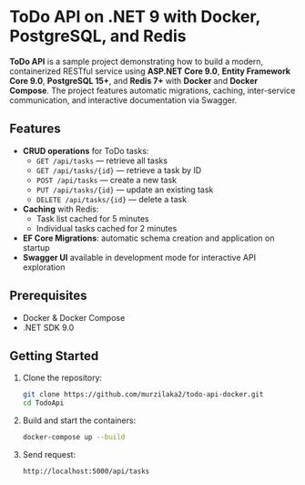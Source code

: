 # ToDo API on .NET 9 with Docker, PostgreSQL, and Redis

**ToDo API** is a sample project demonstrating how to build a modern, containerized RESTful service using **ASP.NET Core 9.0**, **Entity Framework Core 9.0**, **PostgreSQL 15+**, and **Redis 7+** with **Docker** and **Docker Compose**. The project features automatic migrations, caching, inter-service communication, and interactive documentation via Swagger.

## Features

- **CRUD operations** for ToDo tasks:
  - `GET /api/tasks` — retrieve all tasks
  - `GET /api/tasks/{id}` — retrieve a task by ID
  - `POST /api/tasks` — create a new task
  - `PUT /api/tasks/{id}` — update an existing task
  - `DELETE /api/tasks/{id}` — delete a task
- **Caching** with Redis:
  - Task list cached for 5 minutes
  - Individual tasks cached for 2 minutes
- **EF Core Migrations**: automatic schema creation and application on startup
- **Swagger UI** available in development mode for interactive API exploration

## Prerequisites

- Docker & Docker Compose
- .NET SDK 9.0

## Getting Started

1. Clone the repository:
   ```bash
   git clone https://github.com/murzilaka2/todo-api-docker.git
   cd TodoApi
2. Build and start the containers:
   ```bash
   docker-compose up --build
4. Send request:
   ```bash
   http://localhost:5000/api/tasks
   
